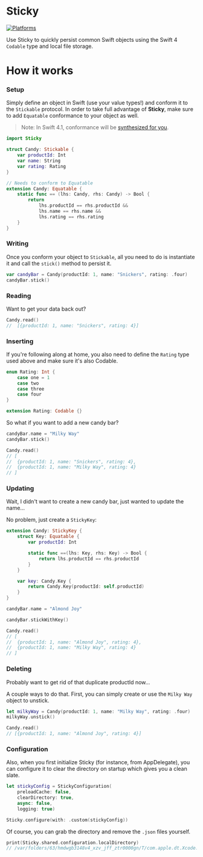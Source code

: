 # Sticky

[![Platforms](https://img.shields.io/cocoapods/p/AFNetworking.svg)](https://cocoapods.org/pods/)

Use Sticky to quickly persist common Swift objects using the Swift 4 `Codable` type and local file storage.

# How it works

### Setup
Simply define an object in Swift (use your value types!) and conform it to the `Stickable` protocol. In order to take full advantage of **Sticky**, make sure to add `Equatable` conformance to your object as well. 
> Note: In Swift 4.1, conformance will be [synthesized for you](https://github.com/apple/swift-evolution/blob/master/proposals/0185-synthesize-equatable-hashable.md).

```swift
import Sticky

struct Candy: Stickable {
    var productId: Int
    var name: String
    var rating: Rating
}

// Needs to conform to Equatable
extension Candy: Equatable {
    static func == (lhs: Candy, rhs: Candy) -> Bool {
        return
            lhs.productId == rhs.productId &&
            lhs.name == rhs.name &&
            lhs.rating == rhs.rating
    }
}
```
### Writing
Once you conform your object to `Stickable`, all you need to do is instantiate it and call the `stick()` method to persist it.

```swift
var candyBar = Candy(productId: 1, name: "Snickers", rating: .four)
candyBar.stick()
```

### Reading
Want to get your data back out?

```swift
Candy.read()
//  [{productId: 1, name: "Snickers", rating: 4}]
```
### Inserting
If you're following along at home, you also need to define the `Rating` type used above and make sure it's also Codable.

```swift
enum Rating: Int {
    case one = 1
    case two
    case three
    case four
}

extension Rating: Codable {}
```

So what if you want to add a new candy bar?

```swift
candyBar.name = "Milky Way"
candyBar.stick()

Candy.read()
// [
//  {productId: 1, name: "Snickers", rating: 4},
//  {productId: 1, name: "Milky Way", rating: 4}
// ]
```
### Updating
Wait, I didn't want to create a new candy bar, just wanted to update the name...

No problem, just create a `StickyKey`:

```swift
extension Candy: StickyKey {
    struct Key: Equatable {
        var productId: Int

        static func ==(lhs: Key, rhs: Key) -> Bool {
            return lhs.productId == rhs.productId
        }
    }

    var key: Candy.Key {
        return Candy.Key(productId: self.productId)
    }
}

candyBar.name = "Almond Joy"

candyBar.stickWithKey()

Candy.read()
// [
//  {productId: 1, name: "Almond Joy", rating: 4},
//  {productId: 1, name: "Milky Way", rating: 4}
// ]
```
### Deleting
Probably want to get rid of that duplicate productId now...

A couple ways to do that. First, you can simply create or use the `Milky Way` object to unstick.

```swift
let milkyWay = Candy(productId: 1, name: "Milky Way", rating: .four)
milkyWay.unstick()

Candy.read()
// [{productId: 1, name: "Almond Joy", rating: 4}]
```

### Configuration
Also, when you first initialize Sticky (for instance, from AppDelegate), you can configure it to clear the directory on startup which gives you a clean slate.
```swift
let stickyConfig = StickyConfiguration(
    preloadCache: false, 
    clearDirectory: true, 
    async: false, 
    logging: true)

Sticky.configure(with: .custom(stickyConfig))
```

Of course, you can grab the directory and remove the `.json` files yourself.

```swift
print(Sticky.shared.configuration.localDirectory)
// /var/folders/63/hmdwgb3148v4_xzv_jff_ztr0000gn/T/com.apple.dt.Xcode.pg/containers/com.apple.dt.playground.stub.iOS_Simulator.stickyExample-D9C1FB9E-545E-459A-9B57-8191A9B10FC4/Documents/
```